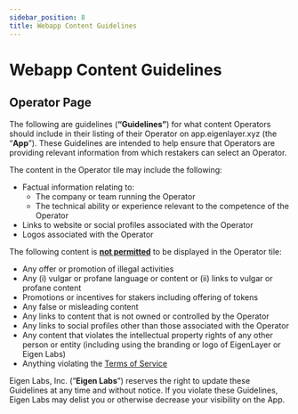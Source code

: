```yaml
---
sidebar_position: 8
title: Webapp Content Guidelines
---
```


# Webapp Content Guidelines

## Operator Page

The following are guidelines (**“Guidelines”**) for what content Operators should include in their listing of their Operator on app.eigenlayer.xyz (the “**App**”). These Guidelines are intended to help ensure that Operators are providing relevant information from which restakers can select an Operator. 

The content in the Operator tile may include the following: 
- Factual information relating to:
    - The company or team running the Operator
    - The technical ability or experience relevant to the competence of the Operator 
- Links to website or social profiles associated with the Operator
- Logos associated with the Operator

The following content is **<ins>not permitted</ins>** to be displayed in the Operator tile:
- Any offer or promotion of illegal activities
- Any (i) vulgar or profane language or content or (ii) links to vulgar or profane content
- Promotions or incentives for stakers including offering of tokens
- Any false or misleading content
- Any links to content that is not owned or controlled by the Operator 
- Any links to social profiles other than those associated with the Operator
- Any content that violates the intellectual property rights of any other person or entity (including using the branding or logo of EigenLayer or Eigen Labs)
- Anything violating the [Terms of Service](/docs/eigenlayer/legal/terms-of-service.md)


Eigen Labs, Inc. (“**Eigen Labs**”) reserves the right to update these Guidelines at any time and without notice. If you violate these Guidelines, Eigen Labs may delist you or otherwise decrease your visibility on the App. 